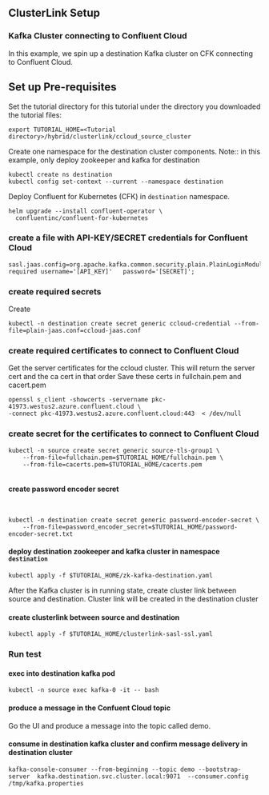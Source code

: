 ## ClusterLink Setup

### Kafka Cluster connecting to Confluent Cloud
In this example, we spin up a destination Kafka cluster on CFK connecting to Confluent Cloud.

## Set up Pre-requisites
Set the tutorial directory for this tutorial under the directory you downloaded
the tutorial files:

```
export TUTORIAL_HOME=<Tutorial directory>/hybrid/clusterlink/ccloud_source_cluster
```

Create one namespace for the destination cluster components.
Note:: in this example, only deploy zookeeper and kafka for destination

```
kubectl create ns destination
kubectl config set-context --current --namespace destination
```

Deploy Confluent for Kubernetes (CFK) in `destination` namespace.

```
helm upgrade --install confluent-operator \
  confluentinc/confluent-for-kubernetes 
```

### create a file with API-KEY/SECRET credentials for Confluent Cloud
```
sasl.jaas.config=org.apache.kafka.common.security.plain.PlainLoginModule   required username='[API_KEY]'   password='[SECRET]';
```


### create required secrets
Create  
```
kubectl -n destination create secret generic ccloud-credential --from-file=plain-jaas.conf=ccloud-jaas.conf
```

### create required certificates to connect to Confluent Cloud

Get the server certificates for the ccloud cluster. This will return the server cert and the ca cert in that order Save these certs in fullchain.pem and cacert.pem

```
openssl s_client -showcerts -servername pkc-41973.westus2.azure.confluent.cloud \
-connect pkc-41973.westus2.azure.confluent.cloud:443  < /dev/null
```

### create secret for the certificates to connect to Confluent Cloud
```
kubectl -n source create secret generic source-tls-group1 \
    --from-file=fullchain.pem=$TUTORIAL_HOME/fullchain.pem \
    --from-file=cacerts.pem=$TUTORIAL_HOME/cacerts.pem 
    
```


#### create password encoder secret
```

    
kubectl -n destination create secret generic password-encoder-secret \
    --from-file=password_encoder_secret=$TUTORIAL_HOME/password-encoder-secret.txt
```

#### deploy destination zookeeper and kafka cluster in namespace `destination`

    kubectl apply -f $TUTORIAL_HOME/zk-kafka-destination.yaml

After the Kafka cluster is in running state, create cluster link between source and destination. Cluster link will be created in the destination cluster

#### create clusterlink between source and destination
    kubectl apply -f $TUTORIAL_HOME/clusterlink-sasl-ssl.yaml
    

### Run test

#### exec into destination kafka pod
    kubectl -n source exec kafka-0 -it -- bash

#### produce a message in the Confuent Cloud topic
Go the UI and produce a message into the topic called demo.

#### consume in destination kafka cluster and confirm message delivery in destination cluster

    kafka-console-consumer --from-beginning --topic demo --bootstrap-server  kafka.destination.svc.cluster.local:9071  --consumer.config /tmp/kafka.properties

 
